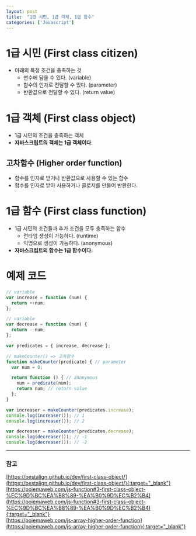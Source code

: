 ```yaml
---
layout: post
title:  "1급 시민, 1급 객체, 1급 함수"
categories: ['Javascript']
---
```


# 1급 시민 (First class citizen)
- 아래의 특정 조건을 충족하는 것
    - 변수에 담을 수 있다. (variable)
    - 함수의 인자로 전달할 수 있다. (parameter)
    - 반환값으로 전달할 수 있다. (return value)


# 1급 객체 (First class object)
- 1급 시민의 조건을 충족하는 객체
- **자바스크립트의 객체는 1급 객체이다.**


## 고차함수 (Higher order function)
- 함수를 인자로 받거나 반환값으로 사용할 수 있는 함수
- 함수를 인자로 받아 사용하거나 클로저를 만들어 반환한다.


# 1급 함수 (First class function)
- 1급 시민의 조건들과 추가 조건을 모두 충족하는 함수
    - 런타임 생성이 가능하다. (runtime)
    - 익명으로 생성이 가능하다. (anonymous)
- **자바스크립트의 함수는 1급 함수이다.**

# 예제 코드

```js
// variable
var increase = function (num) {
  return ++num;
};

// variable
var decrease = function (num) {
  return --num;
};

var predicates = { increase, decrease };

// makeCounter() => 고차함수
function makeCounter(predicate) { // parameter
  var num = 0;

  return function () { // anonymous
    num = predicate(num);
    return num; // return value
  };
}

var increaser = makeCounter(predicates.increase);
console.log(increaser()); // 1
console.log(increaser()); // 2

var decreaser = makeCounter(predicates.decrease);
console.log(decreaser()); // -1
console.log(decreaser()); // -2
```

---

### 참고

[https://bestalign.github.io/dev/first-class-object/](https://bestalign.github.io/dev/first-class-object/){:target="_blank"}   
[https://poiemaweb.com/js-function#3-first-class-object-%EC%9D%BC%EA%B8%89-%EA%B0%9D%EC%B2%B4](https://poiemaweb.com/js-function#3-first-class-object-%EC%9D%BC%EA%B8%89-%EA%B0%9D%EC%B2%B4){:target="_blank"}   
[https://poiemaweb.com/js-array-higher-order-function](https://poiemaweb.com/js-array-higher-order-function){:target="_blank"}   
